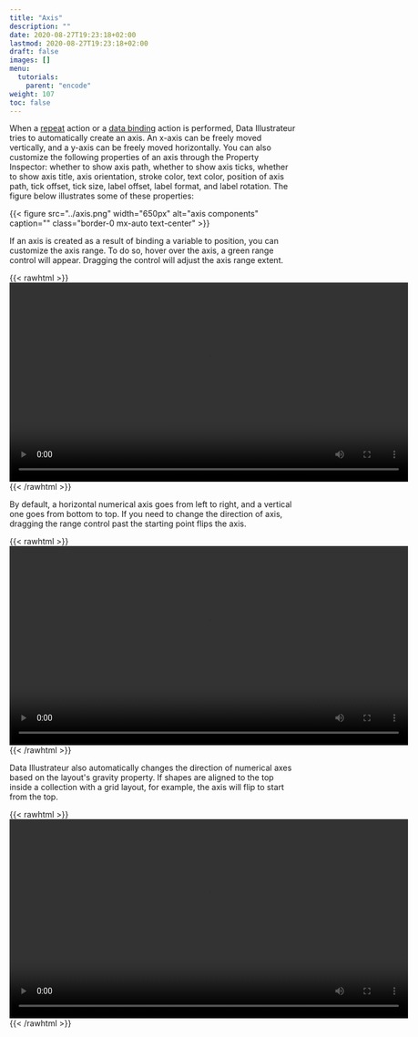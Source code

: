 ```yaml
---
title: "Axis"
description: ""
date: 2020-08-27T19:23:18+02:00
lastmod: 2020-08-27T19:23:18+02:00
draft: false
images: []
menu:
  tutorials:
    parent: "encode"
weight: 107
toc: false
---
```

When a [repeat](../../generate/repeat) action or a [data binding](../bind) action is performed, Data Illustrateur tries to automatically create an axis. An x-axis can be freely moved vertically, and a y-axis can be freely moved horizontally. You can also customize the following properties of an axis through the Property Inspector: whether to show axis path, whether to show axis ticks, whether to show axis title, axis orientation, stroke color, text color, position of axis path, tick offset, tick size, label offset, label format, and label rotation. The figure below illustrates some of these properties:

{{< figure src="../axis.png" width="650px" alt="axis components" caption="" class="border-0 mx-auto text-center" >}}

If an axis is created as a result of binding a variable to position, you can customize the axis range. To do so, hover over the axis, a green range control will appear. Dragging the control will adjust the axis range extent. 

{{< rawhtml >}} 
<video width=700px class="tutorial-video" controls>
    <source src="/videos/axis-range.mov" type="video/mp4">
    Your browser does not support the video tag.  
</video>
{{< /rawhtml >}}

By default, a horizontal numerical axis goes from left to right, and a vertical one goes from bottom to top. If you need to change the direction of axis, dragging the range control past the starting point flips the axis. 

{{< rawhtml >}} 
<video width=700px class="tutorial-video" controls>
    <source src="/videos/axis-flip.mov" type="video/mp4">
    Your browser does not support the video tag.  
</video>
{{< /rawhtml >}}

Data Illustrateur also automatically changes the direction of numerical axes based on the layout's gravity property. If shapes are aligned to the top inside a collection with a grid layout, for example, the axis will flip to start from the top.

{{< rawhtml >}} 
<video width=700px class="tutorial-video" controls>
    <source src="/videos/axis-gravity.mov" type="video/mp4">
    Your browser does not support the video tag.  
</video>
{{< /rawhtml >}}

